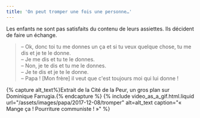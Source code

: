 ```yaml
---
title: 'On peut tromper une fois une personne…'
---
```


Les enfants ne sont pas satisfaits du contenu de leurs assiettes. Ils décident de faire un échange.

<!-- more -->

> – Ok, donc toi tu me donnes un ça et si tu veux quelque chose, tu me dis et je te le donne.  
> – Je me dis et tu te le donnes.  
> – Non, je te dis et tu me le donnes.  
> – Je te dis et je te le donne.  
> – Papa ! [Mon frère] il veut que c'est toujours moi qui lui donne !

{% capture alt_text%}Extrait de la Cité de la Peur, un gros plan sur Dominique Farrugia.{% endcapture %} {% include video_as_a_gif.html.liquid
url="/assets/images/papa/2017-12-08/tromper"
alt=alt_text
caption="&laquo; Mange ça ! Pourriture communiste ! &raquo;"
%}
